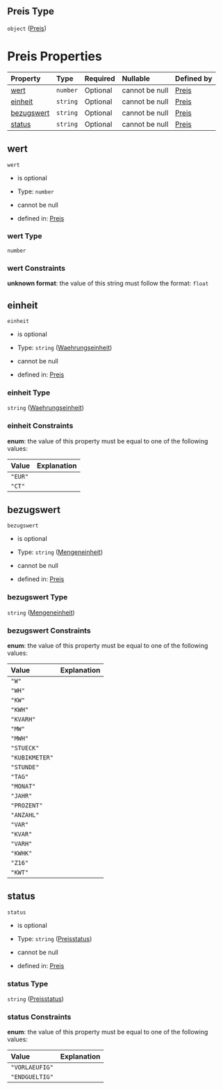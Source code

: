 ## Preis Type

`object` ([Preis](preis.md))

# Preis Properties

| Property                  | Type     | Required | Nullable       | Defined by                                                                                                                                                       |
| :------------------------ | :------- | :------- | :------------- | :--------------------------------------------------------------------------------------------------------------------------------------------------------------- |
| [wert](#wert)             | `number` | Optional | cannot be null | [Preis](preis-properties-wert.md "https://raw.githubusercontent.com/conuti-gmbh/bo4e-schema/master/schemas/v1/com/Preis.schema.json#/properties/wert")           |
| [einheit](#einheit)       | `string` | Optional | cannot be null | [Preis](waehrungseinheit.md "https://raw.githubusercontent.com/conuti-gmbh/bo4e-schema/master/schemas/v1/enum/Waehrungseinheit.schema.json#/properties/einheit") |
| [bezugswert](#bezugswert) | `string` | Optional | cannot be null | [Preis](mengeneinheit.md "https://raw.githubusercontent.com/conuti-gmbh/bo4e-schema/master/schemas/v1/enum/Mengeneinheit.schema.json#/properties/bezugswert")    |
| [status](#status)         | `string` | Optional | cannot be null | [Preis](preisstatus.md "https://raw.githubusercontent.com/conuti-gmbh/bo4e-schema/master/schemas/v1/enum/Preisstatus.schema.json#/properties/status")            |

## wert



`wert`

*   is optional

*   Type: `number`

*   cannot be null

*   defined in: [Preis](preis-properties-wert.md "https://raw.githubusercontent.com/conuti-gmbh/bo4e-schema/master/schemas/v1/com/Preis.schema.json#/properties/wert")

### wert Type

`number`

### wert Constraints

**unknown format**: the value of this string must follow the format: `float`

## einheit



`einheit`

*   is optional

*   Type: `string` ([Waehrungseinheit](waehrungseinheit.md))

*   cannot be null

*   defined in: [Preis](waehrungseinheit.md "https://raw.githubusercontent.com/conuti-gmbh/bo4e-schema/master/schemas/v1/enum/Waehrungseinheit.schema.json#/properties/einheit")

### einheit Type

`string` ([Waehrungseinheit](waehrungseinheit.md))

### einheit Constraints

**enum**: the value of this property must be equal to one of the following values:

| Value   | Explanation |
| :------ | :---------- |
| `"EUR"` |             |
| `"CT"`  |             |

## bezugswert



`bezugswert`

*   is optional

*   Type: `string` ([Mengeneinheit](mengeneinheit.md))

*   cannot be null

*   defined in: [Preis](mengeneinheit.md "https://raw.githubusercontent.com/conuti-gmbh/bo4e-schema/master/schemas/v1/enum/Mengeneinheit.schema.json#/properties/bezugswert")

### bezugswert Type

`string` ([Mengeneinheit](mengeneinheit.md))

### bezugswert Constraints

**enum**: the value of this property must be equal to one of the following values:

| Value          | Explanation |
| :------------- | :---------- |
| `"W"`          |             |
| `"WH"`         |             |
| `"KW"`         |             |
| `"KWH"`        |             |
| `"KVARH"`      |             |
| `"MW"`         |             |
| `"MWH"`        |             |
| `"STUECK"`     |             |
| `"KUBIKMETER"` |             |
| `"STUNDE"`     |             |
| `"TAG"`        |             |
| `"MONAT"`      |             |
| `"JAHR"`       |             |
| `"PROZENT"`    |             |
| `"ANZAHL"`     |             |
| `"VAR"`        |             |
| `"KVAR"`       |             |
| `"VARH"`       |             |
| `"KWHK"`       |             |
| `"Z16"`        |             |
| `"KWT"`        |             |

## status



`status`

*   is optional

*   Type: `string` ([Preisstatus](preisstatus.md))

*   cannot be null

*   defined in: [Preis](preisstatus.md "https://raw.githubusercontent.com/conuti-gmbh/bo4e-schema/master/schemas/v1/enum/Preisstatus.schema.json#/properties/status")

### status Type

`string` ([Preisstatus](preisstatus.md))

### status Constraints

**enum**: the value of this property must be equal to one of the following values:

| Value          | Explanation |
| :------------- | :---------- |
| `"VORLAEUFIG"` |             |
| `"ENDGUELTIG"` |             |
